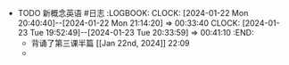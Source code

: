 - TODO 新概念英语 #日志
  :LOGBOOK:
  CLOCK: [2024-01-22 Mon 20:40:40]--[2024-01-22 Mon 21:14:20] =>  00:33:40
  CLOCK: [2024-01-23 Tue 19:52:49]--[2024-01-23 Tue 20:33:59] =>  00:41:10
  :END:
	- 背诵了第三课半篇 [[Jan 22nd, 2024]] 22:09
	-